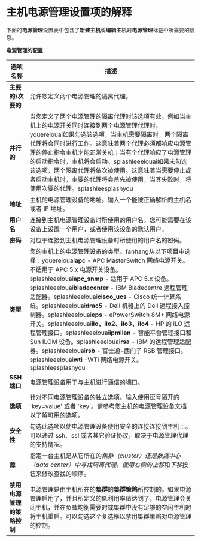 # 主机电源管理设置项的解释

下面的**电源管理**设置表中包含了**新建主机**或**编辑主机**时**电源管理**标签中所需要的信息。

**电源管理的配置**

|选项名称|描述|
|--------|----|
|**主要的/次要的**|允许您定义两个电源管理的隔离代理。|
|**并行的**|当您定义了两个电源管理的隔离代理时该选项有效。例如当主机上的电源开关同时连接到两个电源管理代理时。youerelouai如果勾选该选项，当主机需要隔离时，两个隔离代理将会同时进行工作。这意味着两个代理必须都响应电源管理的停止指令主机才能正常关机；当有个代理响应了电源管理的启动指令时，主机将会启动。splashleeelouai如果未勾选该选项，两个隔离代理将依次被使用。这意味着当需要停止或者启动主机时，主要的代理将会首先被使用，当其失败时，将使用次要的代理。splashleesplashyou|
|**地址**|主机的电源管理设备的地址。输入一个能被正确解析的主机名或者 IP 地址。|
|**用户名**|连接到主机电源管理设备时所使用的用户名。您可能需要在该设备上设置一个用户，或者使用该设备的默认用户。|
|**密码**|对应于连接到主机电源管理设备时所使用的用户名的密码。|
|**类型**|您的主机上的电源管理设备的类型。fanhang从以下项目中选择：youerelouai**apc** - APC MasterSwitch 网络电源开关。不适用于 APC 5.x 电源开关设备。splashleeelouai**apc\_snmp** - 适用于 APC 5.x 设备。splashleeelouai**bladecenter** - IBM Bladecentre 远程管理适配器。splashleeelouai**cisco\_ucs** - Cisco 统一计算系统。splashleeelouai**drac5** - Dell 机器上的 Dell 远程接入控制器。splashleeelouai**eps** - ePowerSwitch 8M+ 网络电源开关。splashleeelouai**ilo、ilo2、ilo3、ilo4** - HP 的 iLO 远程管理接口。splashleeelouai**ipmilan** - 智能平台管理接口和 Sun ILOM 设备。splashleeelouai**rsa** - IBM 的远程管理适配器。splashleeelouai**rsb** - 富士通-西门子 RSB 管理接口。splashleeelouai**wti** -WTI 网络电源开关。splashleesplashyou|
|**SSH 端口**|电源管理设备用于与主机进行通信的端口。|
|**选项**|针对不同电源管理设备的独立选项。输入使用逗号隔开的 'key=value' 或者 'key'。请参考您主机的电源管理设备文档以了解可用的选项。|
|**安全性**|勾选此选项以使电源管理设备使用安全的连接连接到主机上。可以通过 ssh、ssl 或者其它验证协议，取决于电源管理代理的支持情况。|
|**源**|指定一台主机是从它所在的*集群（cluster）*还是*数据中心（data center）*中寻找隔离代理。使用右侧的*上移*和*下移*按钮来修改查找的顺序。|
|**禁用电源管理的策略控制**|电源管理是由主机所在的**集群**的**集群策略**所控制的。如果电源管理启用了，并且所定义的低利用率值达到了，电源管理会关闭主机，并在负载均衡需要时或集群中没有足够的空闲主机时将主机重启。可以勾选这个复选框以禁用集群策略对电源管理的控制。|

